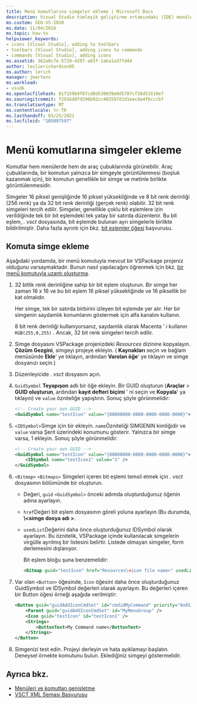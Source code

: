 ```yaml
---
title: Menü komutlarına simgeler ekleme | Microsoft Docs
description: Visual Studio tümleşik geliştirme ortamındaki (IDE) menülerde ve araç çubuklarında görünebilen komutlara simgeler eklemeyi öğrenin.
ms.custom: SEO-VS-2020
ms.date: 11/04/2016
ms.topic: how-to
helpviewer_keywords:
- icons [Visual Studio], adding to toolbars
- toolbars [Visual Studio], adding icons to commands
- commands [Visual Studio], adding icons
ms.assetid: 362a0c7e-5729-4297-a83f-1aba1a37fd44
author: leslierichardson95
ms.author: lerich
manager: jmartens
ms.workload:
- vssdk
ms.openlocfilehash: 01f159b9f07cd0d530039e0d5707cf38d51610ef
ms.sourcegitcommit: f2916d8fd296b92cc402597d1d1eecda4f6cccbf
ms.translationtype: MT
ms.contentlocale: tr-TR
ms.lasthandoff: 03/25/2021
ms.locfileid: "105097597"
---
```

# <a name="add-icons-to-menu-commands"></a>Menü komutlarına simgeler ekleme
Komutlar hem menülerde hem de araç çubuklarında görünebilir. Araç çubuklarında, bir komutun yalnızca bir simgeyle görüntülenmesi (boşluk kazanmak için), bir komutun genellikle bir simge ve metinle birlikte görüntülenmesidir.

 Simgeler 16 piksel genişliğinde 16 piksel yüksekliğinde ve 8 bit renk derinliği (256 renk) ya da 32 bit renk derinliği (gerçek renk) olabilir. 32 bit renk simgeleri tercih edilir. Simgeler, genellikle çoklu bit eşlemlere izin verildiğinde tek bir bit eşlemdeki tek yatay bir satırda düzenlenir. Bu bit eşlem, *. vsct* dosyasında, bit eşlemde bulunan ayrı simgelerle birlikte bildirilmiştir. Daha fazla ayrıntı için bkz. [bit eşlemler öğesi](../extensibility/bitmaps-element.md) başvurusu.

## <a name="add-an-icon-to-a-command"></a>Komuta simge ekleme
 Aşağıdaki yordamda, bir menü komutuyla mevcut bir VSPackage projeniz olduğunu varsaymaktadır. Bunun nasıl yapılacağını öğrenmek için bkz. [bir menü komutuyla uzantı oluşturma](../extensibility/creating-an-extension-with-a-menu-command.md).

1. 32 bitlik renk derinliğine sahip bir bit eşlem oluşturun. Bir simge her zaman 16 x 16 ve bu bit eşlem 16 piksel yüksekliğinde ve 16 piksellik bir kat olmalıdır.

     Her simge, tek bir satırda birbirini izleyen bit eşlemde yer alır. Her bir simgenin saydamlık konumlarını göstermek için alfa kanalını kullanın.

     8 bit renk derinliği kullanıyorsanız, saydamlık olarak Macenta ' i kullanın `RGB(255,0,255)` . Ancak, 32 bit renk simgeleri tercih edilir.

2. Simge dosyasını VSPackage projenizdeki *Resources* dizinine kopyalayın. **Çözüm Gezgini**, simgeyi projeye ekleyin. ( **Kaynakları** seçin ve bağlam menüsünde **Ekle**' ye tıklayın, ardından **Varolan öğe**' ye tıklayın ve simge dosyanızı seçin.)

3. Düzenleyicide *. vsct* dosyasını açın.

4. `GuidSymbol` **Teyapışon** adlı bir öğe ekleyin. Bir GUID oluşturun (**Araçlar**  >  **GUID oluşturun**, ardından **kayıt defteri biçimi** ' ni seçin ve **Kopyala**' ya tıklayın) ve `value` özniteliğe yapıştırın. Sonuç şöyle görünmelidir:

    ```xml
    <!-- Create your own GUID -->
    <GuidSymbol name="testIcon" value="{00000000-0000-0000-0000-0000}">
    ```

5. `<IDSymbol>`Simge için bir ekleyin. `name`Özniteliği SIMGENIN kimliğidir ve `value` varsa Şerit üzerindeki konumunu gösterir. Yalnızca bir simge varsa, 1 ekleyin. Sonuç şöyle görünmelidir:

    ```xml
    <!-- Create your own GUID -->
    <GuidSymbol name="testIcon" value="{00000000-0000-0000-0000-0000}">
        <IDSymbol name="testIcon1" value="1" />
    </GuidSymbol>
    ```

6. `<Bitmap>` `<Bitmaps>` Simgeleri içeren bit eşlemi temsil etmek için *. vsct* dosyasının bölümünde bir oluşturun.

    - Değeri, `guid` `<GuidSymbol>` önceki adımda oluşturduğunuz öğenin adına ayarlayın.

    - `href`Değeri bit eşlem dosyasının göreli yoluna ayarlayın (Bu durumda, **\\<simge dosya adı \>**.

    - `usedList`Değerini daha önce oluşturduğunuz IDSymbol olarak ayarlayın. Bu öznitelik, VSPackage içinde kullanılacak simgelerin virgülle ayrılmış bir listesini belirtir. Listede olmayan simgeler, form derlemesini dışlanıyor.

         Bit eşlem bloğu şuna benzemelidir:

        ```xml
        <Bitmap guid="testIcon" href="Resources\<icon file name>" usedList="testIcon1"/>
        ```

7. Var olan `<Button>` öğesinde, `Icon` öğesini daha önce oluşturduğunuz GuidSymbol ve IDSymbol değerleri olarak ayarlayın. Bu değerleri içeren bir Button öğesi örneği aşağıda verilmiştir:

    ```xml
    <Button guid="guidAddIconCmdSet" id="cmdidMyCommand" priority="0x0100" type="Button">
        <Parent guid="guidAddIconCmdSet" id="MyMenuGroup" />
        <Icon guid="testIcon" id="testIcon1" />
        <Strings>
            <ButtonText>My Command name</ButtonText>
        </Strings>
    </Button>
    ```

8. Simgenizi test edin. Projeyi derleyin ve hata ayıklamayı başlatın. Deneysel örnekte komutunu bulun. Eklediğiniz simgeyi göstermelidir.

## <a name="see-also"></a>Ayrıca bkz.
- [Menüleri ve komutları genişletme](../extensibility/extending-menus-and-commands.md)
- [VSCT XML Şeması Başvurusu](../extensibility/vsct-xml-schema-reference.md)
